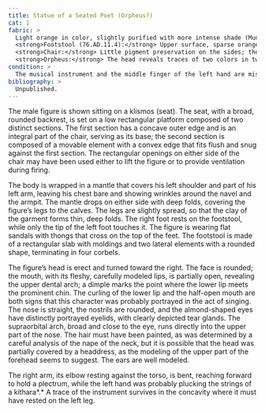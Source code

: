 ```yaml
---
title: Statue of a Seated Poet (Orpheus?)
cat: 1
fabric: >
  Light orange in color, slightly purified with more intense shade (Munsell 7.5 yr 8/3–8/5); the surface is covered by a white slip of calcium carbonate. Preserved pigments. <br /><br />
  <strong>Footstool (76.AD.11.4):</strong> Upper surface, sparse orange-gold pigment. The sides of the footstool show a greater preservation of the orange-gold pigment layer as well as some black pigment. The base (76.AD.11.5) has a reddish tone. <br /><br />
  <strong>Chair:</strong> Little pigment preservation on the sides; the legs were brightly colored in a gold-yellow pigment; the center panel of the chair back is also a gold color, similar to the legs, while the areas between the upper posts of the chair and the panel were red, indicating Orpheus’s garment. <br /><br />
  <strong>Orpheus:</strong> The head reveals traces of two colors in two layers: a red color layer partially covered with a layer of brown pigment. The drapery area is covered with a red pigment. The skin is pink.
condition: >
  The musical instrument and the middle finger of the left hand are missing. The figure was reassembled from a number of fragments prior to its acquisition by the J. Paul Getty Museum. The legs, the head, and several sections of the himation were reattached. Missing sections were filled in, especially on the chair in the area of the backrest and the rear portion of the torso. During this interval, for which no specific documentation exists, it is likely that invasive cleaning also damaged some of the ancient polychromy. Recent investigations have helped clarify that the obscuring encrustations were probably added at this time, especially on the body and the head, in order to conceal break lines and areas of fill, and to give the figure a more uniform appearance overall. The interior of the statue was also widely consolidated and reinforced with an added material, except in several sections where the clay is still visible. As a result, there are only a few places where the original marks of the modeling and the fingerprints of the coroplast can be observed. In 1983, exploratory cleaning on a limited portion of the footstool and chair was performed by the Getty’s Antiquities Conservation Department, revealing some of the original polychromy and the presence of footprints on the upper surface of the footstool.
bibliography: >
  Unpublished.
---
```

The male figure is shown sitting on a klismos (seat). The seat, with a broad, rounded backrest, is set on a low rectangular platform composed of two distinct sections. The first section has a concave outer edge and is an integral part of the chair, serving as its base; the second section is composed of a movable element with a convex edge that fits flush and snug against the first section. The rectangular openings on either side of the chair may have been used either to lift the figure or to provide ventilation during firing.

The body is wrapped in a mantle that covers his left shoulder and part of his left arm, leaving his chest bare and showing wrinkles around the navel and the armpit. The mantle drops on either side with deep folds, covering the figure’s legs to the calves. The legs are slightly spread,
so that the clay of the garment forms thin, deep folds. The right foot rests on the footstool, while only the tip of the left foot touches it. The figure is wearing flat sandals with thongs that cross on the top of the feet. The footstool is made of a rectangular slab with moldings and two lateral elements with a rounded shape, terminating in four corbels.

The figure’s head is erect and turned toward the right. The face is rounded; the mouth, with its fleshy, carefully modeled lips, is partially open, revealing the upper dental arch; a dimple marks the point where the lower lip meets the prominent chin. The curling of the lower lip and the half-open mouth are both signs that this character was probably portrayed in the act of singing. The nose is straight, the nostrils are rounded, and the almond-shaped eyes have distinctly portrayed eyelids, with clearly depicted tear glands. The supraorbital arch, broad and close to the eye, runs directly into the upper part of the nose. The hair must have been painted, as was determined by a careful analysis of the nape of the neck, but it is possible that the head was partially covered by a headdress, as the modeling of the upper part of the forehead seems to suggest. The ears are well modeled.

The right arm, its elbow resting against the torso, is bent, reaching forward to hold a plectrum, while the left hand was probably plucking the strings of a kithara*.* A trace of the instrument survives in the concavity where it must have rested on the left leg.
